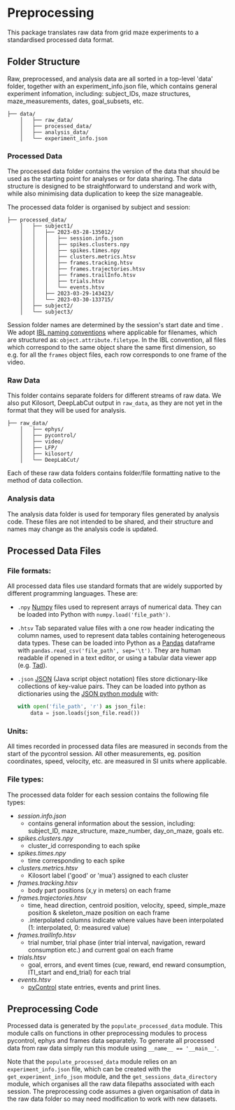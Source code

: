 # Preprocessing

This package translates raw data from grid maze experiments to a standardised processed data format.

## Folder Structure

Raw, preprocessed, and analysis data are all sorted in a top-level 'data' folder, together with an experiment_info.json file, which contains general experiment infomation, including: subject_IDs, maze structures, maze_measurements, dates, goal_subsets, etc. 
```
├── data/
    │   ├── raw_data/
    │   ├── processed_data/
    │   ├── analysis_data/
    │   └── experiment_info.json
```
### Processed Data
The processed data folder contains the version of the data that should be used as the starting point for analyses or for data sharing.  The data structure is designed to be straightforward to understand and work with, while also minimising data duplication to keep the size manageable. 

The processed data folder is organised by subject and session:

```
├── processed_data/
    │   ├── subject1/
    │   │   ├── 2023-03-28-135012/
    │   │   │   ├── session.info.json
    │   │   │   ├── spikes.clusters.npy
    │   │   │   ├── spikes.times.npy
    │   │   │   ├── clusters.metrics.htsv
    │   │   │   ├── frames.tracking.htsv
    │   │   │   ├── frames.trajectories.htsv 
    │   │   │   ├── frames.trailInfo.htsv 
    │   │   │   ├── trials.htsv
    │   │   │   └── events.htsv 
    │   │   ├── 2023-03-29-143423/
    │   │   └── 2023-03-30-133715/     
    │   ├── subject2/
    │   └── subject3/
```
Session folder names are determined by the session's start date and time . We adopt [IBL naming conventions](https://doi.org/10.1101/827873) where applicable for filenames, which are structured as: `object.attribute.filetype`.  In the IBL convention, all files which correspond to the same object share the same first dimension, so e.g. for all the `frames` object files, each row corresponds to one frame of the video.  

### Raw Data

This folder contains separate folders for different streams of raw data. We also put Kilosort, DeepLabCut output in `raw_data`, as they are not yet in the format that they will be used for analysis.

```
├── raw_data/
    │   ├── ephys/
    │   ├── pycontrol/
    │   ├── video/
    │   ├── LFP/
    │   ├── kilosort/
    │   └── DeepLabCut/
```

Each of these raw data folders contains folder/file formatting native to the method of data collection.

### Analysis data

The analysis data folder is used for temporary files generated by analysis code.  These files are not intended to be shared, and their structure and names may change as the analysis code is updated.

## **Processed Data Files**

### File formats:

All processed data files use standard formats that are widely supported by different programming languages.  These are:

- `.npy`  [Numpy](https://numpy.org/doc/stable/reference/generated/numpy.lib.format.html) files used to represent arrays of numerical data.  They can be loaded into Python with `numpy.load('file_path')`.

- `.htsv` Tab separated value files with a one row header indicating the column names, used to represent data tables containing heterogeneous data types.  These can be loaded into Python as a [Pandas](https://pandas.pydata.org/) dataframe with `pandas.read_csv('file_path', sep='\t')`.  They are human readable if opened in a text editor, or using a tabular data viewer app (e.g. [Tad](https://www.tadviewer.com/)).

- `.json` [JSON](https://www.json.org) (Java script object notation) files store dictionary-like collections of key-value pairs.  They can be loaded into python as dictionaries using the  [JSON python module](https://docs.python.org/3/library/json.html) with:

  ```python
  with open('file_path', 'r') as json_file:
      data = json.loads(json_file.read())
  ```

### Units:

All times recorded in processed data files are measured in seconds from the start of the pycontrol session. All other measurements, eg. position coordinates, speed, velocity, etc. are measured in SI units where applicable. 

### File types:

The processed data folder for each session contains the following file types:

- _session.info.json_
    - contains general information about the session, including: subject_ID, maze_structure, maze_number, day_on_maze, goals etc. 
- _spikes.clusters.npy_
    - cluster_id corresponding to each spike
- _spikes.times.npy_
    - time corresponding to each spike
- _clusters.metrics.htsv_
    - Kilosort label ('good' or 'mua') assigned to each cluster
- _frames.tracking.htsv_
    - body part positions (x,y in meters) on each frame 
- _frames.trajectories.htsv_
    - time, head direction, centroid position, velocity, speed, simple_maze position & skeleton_maze position on each frame
    - .interpolated columns indicate where values have been interpolated (1: interpolated, 0: measured value)
- _frames.trailInfo.htsv_
    - trial number, trial phase (inter trial interval, navigation, reward consumption etc.) and current goal  on each frame
- _trials.htsv_
    - goal, errors, and event times (cue, reward, end reward consumption, ITI_start and end_trial) for each trial
- _events.htsv_ 
    - [pyControl](https://pycontrol.readthedocs.io/en/latest/) state entries, events and print lines.


## **Preprocessing Code**
Processed data is generated by the `populate_processed_data` module.  This module calls on functions in other preprocessing modules to process pycontrol, ephys and frames data separately. To generate all processed data from raw data simply run this module using  ``` __name__ == '__main__' ```. 

Note that the `populate_processed_data` module relies on an `experiment_info.json` file, which can be created with the `get_experiment_info_json` module, and the `get_sessions_data_directory` module, which organises all the raw data filepaths associated with each session.   The preprocessing code assumes a given organisation of data in the raw data folder so may need modification to work with new datasets.



